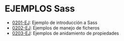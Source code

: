 # EJEMPLOS Sass

- [0201-EJ](./0201-EJ): Ejemplo de introducción a Sass
- [0202-EJ](./0202-EJ): Ejemplos de manejo de ficheros
- [0203-EJ](./0203-EJ): Ejemplos de anidamiento de propiedades 
